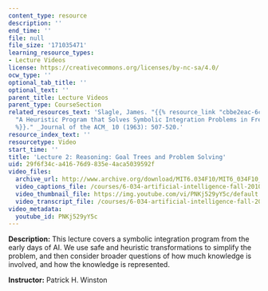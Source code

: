 ```yaml
---
content_type: resource
description: ''
end_time: ''
file: null
file_size: '171035471'
learning_resource_types:
- Lecture Videos
license: https://creativecommons.org/licenses/by-nc-sa/4.0/
ocw_type: ''
optional_tab_title: ''
optional_text: ''
parent_title: Lecture Videos
parent_type: CourseSection
related_resources_text: 'Slagle, James. "{{% resource_link "cbbe2eac-6c01-469b-b3ab-815ee55685f4"
  "A Heuristic Program that Solves Symbolic Integration Problems in Freshman Calculus"
  %}}." _Journal of the ACM_ 10 (1963): 507-520.'
resource_index_text: ''
resourcetype: Video
start_time: ''
title: 'Lecture 2: Reasoning: Goal Trees and Problem Solving'
uid: 29f6f34c-a416-76d9-835e-4aca5039592f
video_files:
  archive_url: http://www.archive.org/download/MIT6.034F10/MIT6_034F10_lec02_300k.mp4
  video_captions_file: /courses/6-034-artificial-intelligence-fall-2010/220209716a875af2b4085168a251264b_PNKj529yY5c.vtt
  video_thumbnail_file: https://img.youtube.com/vi/PNKj529yY5c/default.jpg
  video_transcript_file: /courses/6-034-artificial-intelligence-fall-2010/e298b3cf027b7cc4d6edd4030171d7e5_PNKj529yY5c.pdf
video_metadata:
  youtube_id: PNKj529yY5c
---
```


**Description:** This lecture covers a symbolic integration program from the early days of AI. We use safe and heuristic transformations to simplify the problem, and then consider broader questions of how much knowledge is involved, and how the knowledge is represented.

**Instructor:** Patrick H. Winston

